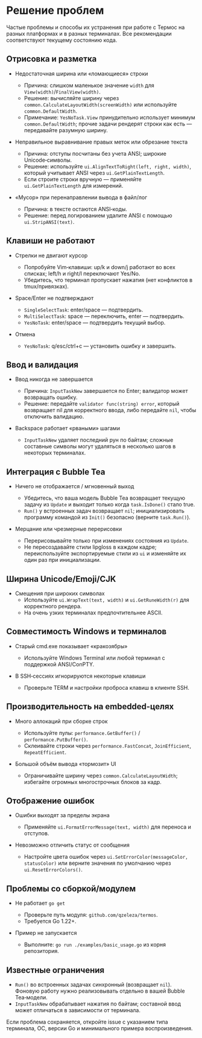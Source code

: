 # Решение проблем

Частые проблемы и способы их устранения при работе с Термос на разных платформах и в разных терминалах. Все рекомендации соответствуют текущему состоянию кода.

## Отрисовка и разметка

- Недостаточная ширина или «ломающиеся» строки
  - Причина: слишком маленькое значение `width` для `View(width)`/`FinalView(width)`.
  - Решение: вычисляйте ширину через `common.CalculateLayoutWidth(screenWidth)` или используйте `common.DefaultWidth`.
  - Примечание: `YesNoTask.View` принудительно использует минимум `common.DefaultWidth`; прочие задачи рендерят строки как есть — передавайте разумную ширину.

- Неправильное выравнивание правых меток или обрезание текста
  - Причина: отступы посчитаны без учета ANSI; широкие Unicode‑символы.
  - Решение: используйте `ui.AlignTextToRight(left, right, width)`, который учитывает ANSI через `ui.GetPlainTextLength`.
  - Если строите строки вручную — применяйте `ui.GetPlainTextLength` для измерений.

- «Мусор» при перенаправлении вывода в файл/лог
  - Причина: в тексте остаются ANSI‑коды.
  - Решение: перед логированием удалите ANSI с помощью `ui.StripANSI(text)`.

## Клавиши не работают

- Стрелки не двигают курсор
  - Попробуйте Vim‑клавиши: up/k и down/j работают во всех списках; left/h и right/l переключают Yes/No.
  - Убедитесь, что терминал пропускает нажатия (нет конфликтов в tmux/привязках).

- Space/Enter не подтверждают
  - `SingleSelectTask`: enter/space — подтвердить.
  - `MultiSelectTask`: space — переключить, enter — подтвердить.
  - `YesNoTask`: enter/space — подтвердить текущий выбор.

- Отмена
  - `YesNoTask`: q/esc/ctrl+c — установить ошибку и завершить.

## Ввод и валидация

- Ввод никогда не завершается
  - Причина: `InputTaskNew` завершается по Enter; валидатор может возвращать ошибку.
  - Решение: передайте `validator func(string) error`, который возвращает nil для корректного ввода, либо передайте `nil`, чтобы отключить валидацию.

- Backspace работает «рваными» шагами
  - `InputTaskNew` удаляет последний рун по байтам; сложные составные символы могут удаляться в несколько шагов в некоторых терминалах.

## Интеграция с Bubble Tea

- Ничего не отображается / мгновенный выход
  - Убедитесь, что ваша модель Bubble Tea возвращает текущую задачу из `Update` и выходит только когда `task.IsDone()` стало true.
  - `Run()` у встроенных задач возвращает `nil`; инициализировать программу командой из `Init()` безопасно (верните `task.Run()`).

- Мерцание или чрезмерные перерисовки
  - Перерисовывайте только при изменениях состояния из `Update`.
  - Не пересоздавайте стили lipgloss в каждом кадре; переиспользуйте экспортируемые стили из `ui` и изменяйте их один раз при инициализации.

## Ширина Unicode/Emoji/CJK

- Смещения при широких символах
  - Используйте `ui.WrapText(text, width)` и `ui.GetRuneWidth(r)` для корректного рендера.
  - На очень узких терминалах предпочтительнее ASCII.

## Совместимость Windows и терминалов

- Старый cmd.exe показывает «кракозябры»
  - Используйте Windows Terminal или любой терминал с поддержкой ANSI/ConPTY.

- В SSH‑сессиях игнорируются некоторые клавиши
  - Проверьте TERM и настройки проброса клавиш в клиенте SSH.

## Производительность на embedded‑целях

- Много аллокаций при сборке строк
  - Используйте пулы: `performance.GetBuffer()` / `performance.PutBuffer()`.
  - Склеивайте строки через `performance.FastConcat`, `JoinEfficient`, `RepeatEfficient`.

- Большой объём вывода «тормозит» UI
  - Ограничивайте ширину через `common.CalculateLayoutWidth`; избегайте огромных многострочных блоков за кадр.

## Отображение ошибок

- Ошибки выходят за пределы экрана
  - Применяйте `ui.FormatErrorMessage(text, width)` для переноса и отступов.

- Невозможно отличить статус от сообщения
  - Настройте цвета ошибок через `ui.SetErrorColor(messageColor, statusColor)` или верните значения по умолчанию через `ui.ResetErrorColors()`.

## Проблемы со сборкой/модулем

- Не работает `go get`
  - Проверьте путь модуля: `github.com/qzeleza/termos`.
  - Требуется Go 1.22+.

- Пример не запускается
  - Выполните: `go run ./examples/basic_usage.go` из корня репозитория.

## Известные ограничения

- `Run()` во встроенных задачах синхронный (возвращает `nil`). Фоновую работу нужно реализовывать отдельно в вашей Bubble Tea‑модели.
- `InputTaskNew` обрабатывает нажатия по байтам; составной ввод может отличаться в зависимости от терминала.

Если проблема сохраняется, откройте issue с указанием типа терминала, ОС, версии Go и минимального примера воспроизведения.
